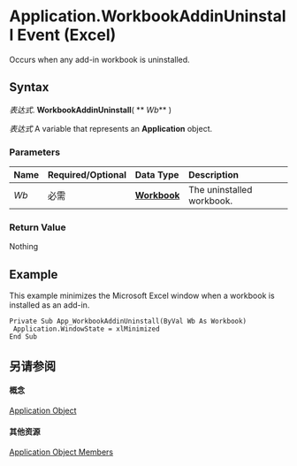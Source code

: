 
# Application.WorkbookAddinUninstall Event (Excel)

Occurs when any add-in workbook is uninstalled.


## Syntax

 _表达式_. **WorkbookAddinUninstall**( ** _Wb_** )

 _表达式_ A variable that represents an **Application** object.


### Parameters



|**Name**|**Required/Optional**|**Data Type**|**Description**|
|:-----|:-----|:-----|:-----|
| _Wb_|必需|**[Workbook](8c00aa60-c974-eed3-0812-3c9625eb0d4c.md)**|The uninstalled workbook.|

### Return Value

Nothing


## Example

This example minimizes the Microsoft Excel window when a workbook is installed as an add-in.


```
Private Sub App_WorkbookAddinUninstall(ByVal Wb As Workbook) 
 Application.WindowState = xlMinimized 
End Sub
```


## 另请参阅


#### 概念


[Application Object](19b73597-5cf9-4f56-8227-b5211f657f6f.md)
#### 其他资源


[Application Object Members](http://msdn.microsoft.com/library/4cb9ca42-8d07-cc9c-2d80-4eb9a5921e1e%28Office.15%29.aspx)